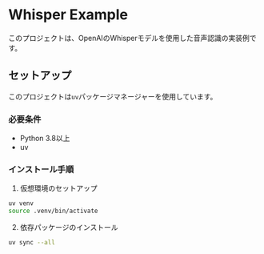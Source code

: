 # Whisper Example

このプロジェクトは、OpenAIのWhisperモデルを使用した音声認識の実装例です。

## セットアップ

このプロジェクトは`uv`パッケージマネージャーを使用しています。

### 必要条件

- Python 3.8以上
- uv

### インストール手順

1. 仮想環境のセットアップ

```bash
uv venv
source .venv/bin/activate
```

2. 依存パッケージのインストール

```bash
uv sync --all
```



